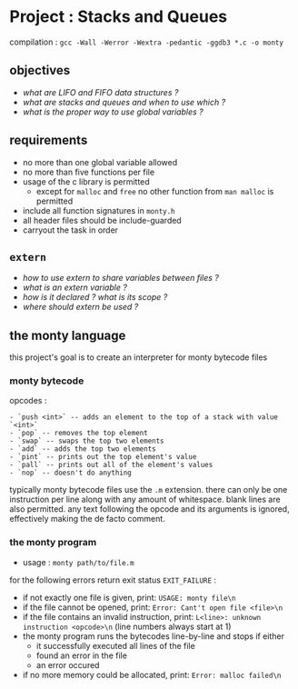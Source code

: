 # Project : Stacks and Queues
compilation : `gcc -Wall -Werror -Wextra -pedantic -ggdb3 *.c -o monty`

## objectives
- *what are LIFO and FIFO data structures ?*
- *what are stacks and queues and when to use which ?*
- *what is the proper way to use global variables ?*

## requirements
- no more than one global variable allowed
- no more than five functions per file
- usage of the c library is permitted
	- except for `malloc` and `free` no other function from `man malloc` is permitted
- include all function signatures in `monty.h`
- all header files should be include-guarded
- carryout the task in order

## `extern`
- *how to use extern to share variables between files ?*
- *what is an extern variable ?*
- *how is it declared ? what is its scope ?*
- *where should extern be used ?*



## the monty language
this project's goal is to create an interpreter for monty bytecode files

### monty bytecode
opcodes :

	- `push <int>` -- adds an element to the top of a stack with value `<int>`
	- `pop` -- removes the top element
	- `swap` -- swaps the top two elements
	- `add` -- adds the top two elements 
	- `pint` -- prints out the top element's value
	- `pall` -- prints out all of the element's values
	- `nop` -- doesn't do anything

typically monty bytecode files use the `.m` extension. there can only be one instruction per line along with any amount of whitespace. blank lines are also permitted. any text following the opcode and its arguments is ignored, effectively making the de facto comment.

### the monty program

- usage : `monty path/to/file.m`

for the following errors return exit status `EXIT_FAILURE` :
- if not exactly one file is given, print: `USAGE: monty file\n`
- if the file cannot be opened, print: `Error: Cant't open file <file>\n`
- if the file contains an invalid instruction, print: `L<line>: unknown instruction <opcode>\n` (line numbers always start at 1)
- the monty program runs the bytecodes line-by-line and stops if either
	- it successfully executed all lines of the file
	- found an error in the file
	- an error occured
- if no more memory could be allocated, print: `Error: malloc failed\n`
